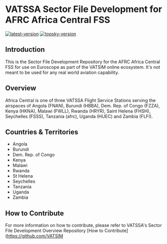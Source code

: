 # VATSSA Sector File Development for AFRC Africa Central FSS

[![latest-version](https://img.shields.io/github/v/release/VATSIM-SSA/sectorfile-afrc?include_prereleases)](https://github.com/VATSIM-SSA/sectorfile-afrc/releases) [![topsky-version](https://img.shields.io/badge/TopSky-2.4.1-blue.svg)](https://forum.vatsim-scandinavia.org/t/topsky)

## Introduction

This is the Sector File Development Repository for the AFRC Africa Central FSS for use on Euroscope as part of the VATSIM online ecosystem. It's not meant to be used for any real world aviation capability.

## Overview

Africa Central is one of three VATSSA Flight Service Stations serving the airspaces of Angola (FNAN), Burundi (HBBA), Dem. Rep. of Congo (FZZA), Kenya (HKNA), Malawi (FWLL), Rwanda (HRYR), Saint Helena (FHSH), Seychelles (FSSS), Tanzania (afrc), Uganda (HUEC) and Zambia (FLFI).

## Countries & Territories

- Angola
- Burundi
- Dem. Rep. of Congo
- Kenya
- Malawi
- Rwanda
- St Helena
- Seychelles
- Tanzania
- Uganda
- Zambia

## How to Contribute

For more information on how to contribute, please refer to VATSSA's Sector File Development Overview Repository [How to Contribute](https://github.com/VATSIM
